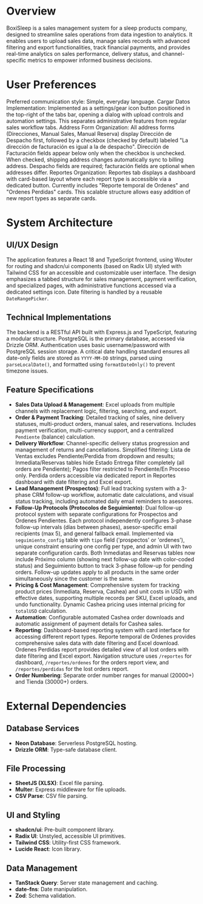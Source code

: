 # Overview

BoxiSleep is a sales management system for a sleep products company, designed to streamline sales operations from data ingestion to analytics. It enables users to upload sales data, manage sales records with advanced filtering and export functionalities, track financial payments, and provides real-time analytics on sales performance, delivery status, and channel-specific metrics to empower informed business decisions.

# User Preferences

Preferred communication style: Simple, everyday language.
Cargar Datos Implementation: Implemented as a settings/gear icon button positioned in the top-right of the tabs bar, opening a dialog with upload controls and automation settings. This separates administrative features from regular sales workflow tabs.
Address Form Organization: All address forms (Direcciones, Manual Sales, Manual Reserva) display Dirección de Despacho first, followed by a checkbox (checked by default) labeled "La dirección de facturación es igual a la de despacho". Dirección de Facturación fields appear below only when the checkbox is unchecked. When checked, shipping address changes automatically sync to billing address. Despacho fields are required; facturación fields are optional when addresses differ.
Reportes Organization: Reportes tab displays a dashboard with card-based layout where each report type is accessible via a dedicated button. Currently includes "Reporte temporal de Ordenes" and "Ordenes Perdidas" cards. This scalable structure allows easy addition of new report types as separate cards.

# System Architecture

## UI/UX Design
The application features a React 18 and TypeScript frontend, using Wouter for routing and shadcn/ui components (based on Radix UI) styled with Tailwind CSS for an accessible and customizable user interface. The design emphasizes a tabbed structure for sales management, payment verification, and specialized pages, with administrative functions accessed via a dedicated settings icon. Date filtering is handled by a reusable `DateRangePicker`.

## Technical Implementations
The backend is a RESTful API built with Express.js and TypeScript, featuring a modular structure. PostgreSQL is the primary database, accessed via Drizzle ORM. Authentication uses basic username/password with PostgreSQL session storage. A critical date handling standard ensures all date-only fields are stored as `YYYY-MM-DD` strings, parsed using `parseLocalDate()`, and formatted using `formatDateOnly()` to prevent timezone issues.

## Feature Specifications
- **Sales Data Upload & Management**: Excel uploads from multiple channels with replacement logic, filtering, searching, and export.
- **Order & Payment Tracking**: Detailed tracking of sales, nine delivery statuses, multi-product orders, manual sales, and reservations. Includes payment verification, multi-currency support, and a centralized `Pendiente` (balance) calculation.
- **Delivery Workflow**: Channel-specific delivery status progression and management of returns and cancellations. Simplified filtering: Lista de Ventas excludes Pendiente/Perdida from dropdown and results; Inmediata/Reservas tables hide Estado Entrega filter completely (all orders are Pendiente); Pagos filter restricted to Pendiente/En Proceso only. Perdida orders accessible via dedicated report in Reportes dashboard with date filtering and Excel export.
- **Lead Management (Prospectos)**: Full lead tracking system with a 3-phase CRM follow-up workflow, automatic date calculations, and visual status tracking, including automated daily email reminders to asesores.
- **Follow-Up Protocols (Protocolos de Seguimiento)**: Dual follow-up protocol system with separate configurations for Prospectos and Ordenes Pendientes. Each protocol independently configures 3-phase follow-up intervals (días between phases), asesor-specific email recipients (max 5), and general fallback email. Implemented via `seguimiento_config` table with `tipo` field ('prospectos' or 'ordenes'), unique constraint ensuring one config per type, and admin UI with two separate configuration cards. Both Inmediatas and Reservas tables now include Próximo column (showing next follow-up date with color-coded status) and Seguimiento button to track 3-phase follow-up for pending orders. Follow-up updates apply to all products in the same order simultaneously since the customer is the same.
- **Pricing & Cost Management**: Comprehensive system for tracking product prices (Inmediata, Reserva, Cashea) and unit costs in USD with effective dates, supporting multiple records per SKU, Excel uploads, and undo functionality. Dynamic Cashea pricing uses internal pricing for `totalUSD` calculation.
- **Automation**: Configurable automated Cashea order downloads and automatic assignment of payment details for Cashea sales.
- **Reporting**: Dashboard-based reporting system with card interface for accessing different report types. Reporte temporal de Ordenes provides comprehensive sales data with date filtering and Excel download. Ordenes Perdidas report provides detailed view of all lost orders with date filtering and Excel export. Navigation structure uses `/reportes` for dashboard, `/reportes/ordenes` for the orders report view, and `/reportes/perdidas` for the lost orders report.
- **Order Numbering**: Separate order number ranges for manual (20000+) and Tienda (30000+) orders.

# External Dependencies

## Database Services
- **Neon Database**: Serverless PostgreSQL hosting.
- **Drizzle ORM**: Type-safe database client.

## File Processing
- **SheetJS (XLSX)**: Excel file parsing.
- **Multer**: Express middleware for file uploads.
- **CSV Parse**: CSV file parsing.

## UI and Styling
- **shadcn/ui**: Pre-built component library.
- **Radix UI**: Unstyled, accessible UI primitives.
- **Tailwind CSS**: Utility-first CSS framework.
- **Lucide React**: Icon library.

## Data Management
- **TanStack Query**: Server state management and caching.
- **date-fns**: Date manipulation.
- **Zod**: Schema validation.